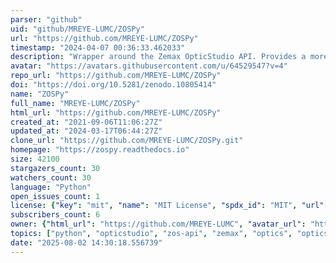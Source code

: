 ```yaml
---
parser: "github"
uid: "github/MREYE-LUMC/ZOSPy"
url: "https://github.com/MREYE-LUMC/ZOSPy"
timestamp: "2024-04-07 00:36:33.462033"
description: "Wrapper around the Zemax OpticStudio API. Provides a more pythonic and intuitive way to interact with the ZOS-API through python using a .NET connection. "
avatar: "https://avatars.githubusercontent.com/u/64529547?v=4"
repo_url: "https://github.com/MREYE-LUMC/ZOSPy"
doi: "https://doi.org/10.5281/zenodo.10805414"
name: "ZOSPy"
full_name: "MREYE-LUMC/ZOSPy"
html_url: "https://github.com/MREYE-LUMC/ZOSPy"
created_at: "2021-09-06T11:06:27Z"
updated_at: "2024-03-17T06:44:27Z"
clone_url: "https://github.com/MREYE-LUMC/ZOSPy.git"
homepage: "https://zospy.readthedocs.io"
size: 42100
stargazers_count: 30
watchers_count: 30
language: "Python"
open_issues_count: 1
license: {"key": "mit", "name": "MIT License", "spdx_id": "MIT", "url": "https://api.github.com/licenses/mit", "node_id": "MDc6TGljZW5zZTEz"}
subscribers_count: 6
owner: {"html_url": "https://github.com/MREYE-LUMC", "avatar_url": "https://avatars.githubusercontent.com/u/64529547?v=4", "login": "MREYE-LUMC", "type": "Organization"}
topics: ["python", "opticstudio", "zos-api", "zemax", "optics", "optics-simulation"]
date: "2025-08-02 14:30:18.556739"
---
```

